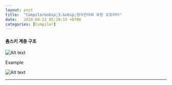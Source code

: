 ```yaml
---
layout: post
title:  "Compiler&nbsp;3.&nbsp;형식언어와 유한 오토마타"
date:   2018-04-21 05:28:15 +0700
categories: [Compiler]
---
```


#### 촘스키 계층 구조

![Alt text](http://leesangwon0114.github.io/static/img/Compiler/3.1.PNG)

Example

![Alt text](http://leesangwon0114.github.io/static/img/Compiler/3.2.PNG)

---


